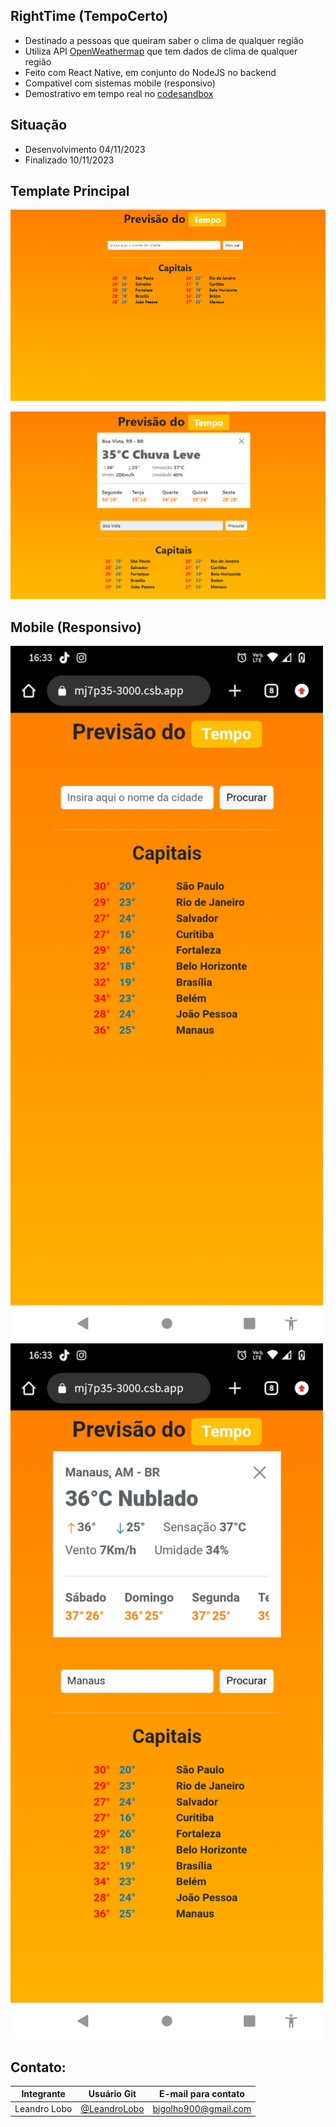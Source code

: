 ## RightTime (TempoCerto)
- Destinado a pessoas que queiram saber o clima de qualquer região
- Utiliza API [OpenWeathermap](https://openweathermap.org/) que tem dados de clima de qualquer região
- Feito com React Native, em conjunto do NodeJS no backend
- Compativel com sistemas mobile (responsivo)
- Demostrativo em tempo real no [codesandbox](https://codesandbox.io/p/devtool/preview/leandro305/TempoCerto/draft/condescending-austin?task=start&port=3000&redirect=true&utm_source=gh_app)

## Situação
- Desenvolvimento 04/11/2023
- Finalizado 10/11/2023

## Template Principal
![](./assets/repository/template-pc.png)

![](./assets/repository/template-pc-fields-open.png)

## Mobile (Responsivo)
<img src="./assets/repository/template-mob.png" width="500">

<img src="./assets/repository/template-mob-fields-open.png" width="500">

## Contato:
| Integrante | Usuário Git | E-mail para contato |
| --- | --- | --- |
| Leandro Lobo | [@LeandroLobo](https://github.com/bigolho16) | bigolho900@gmail.com |
